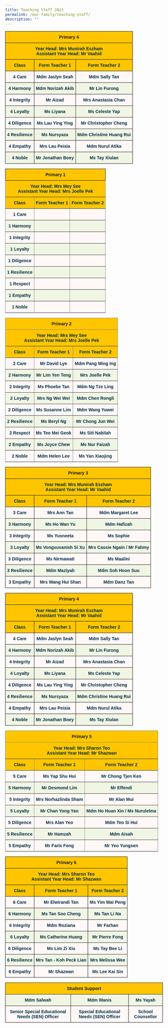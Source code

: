 ```yaml
---
title: Teaching Staff 2023
permalink: /our-family/teaching-staff/
description: ""
---
```

<style type="text/css">
.tg  {border-collapse:collapse;border-spacing:0;}
.tg td{border-color:black;border-style:solid;border-width:1px;font-family:Arial, sans-serif;font-size:14px;
  overflow:hidden;padding:10px 5px;word-break:normal;}
.tg th{border-color:black;border-style:solid;border-width:1px;font-family:Arial, sans-serif;font-size:14px;
  font-weight:normal;overflow:hidden;padding:10px 5px;word-break:normal;}
.tg .tg-0jnx{background-color:#ffc600;text-align:center;vertical-align:top}
.tg .tg-3uba{background-color:#FFC600;color:#002D46;font-weight:bold;text-align:center;vertical-align:top}
.tg .tg-7vye{background-color:#FFF8F7;color:#002D46;font-weight:bold;text-align:center;vertical-align:top}
.tg .tg-0ynh{background-color:#F1F6E4;color:#002D46;font-weight:bold;text-align:center;vertical-align:top}
</style>
<table class="tg">
<thead>
  <tr>
    <th class="tg-0jnx" colspan="3"><span style="font-weight:bold">Primary 4</span></th>
  </tr>
</thead>
<tbody>
  <tr>
    <td class="tg-3uba" colspan="3"><span style="font-weight:bold;color:#002D46;background-color:#FFC600">Year Head: Mrs Munirah Eszham</span><br><span style="font-weight:bold;color:#002D46;background-color:#FFC600">Assistant Year Head: Mr Vaahid</span><br></td>
  </tr>
  <tr>
    <td class="tg-3uba"><span style="font-weight:bold;color:#002D46;background-color:#FFC600">Class</span></td>
    <td class="tg-3uba"><span style="font-weight:bold;color:#002D46;background-color:#FFC600">Form Teacher 1</span></td>
    <td class="tg-3uba"><span style="font-weight:bold;color:#002D46;background-color:#FFC600">Form Teacher 2</span></td>
  </tr>
  <tr>
    <td class="tg-7vye">4 Care<br></td>
    <td class="tg-7vye">Mdm Jaslyn Seah</td>
    <td class="tg-7vye">Mdm Sally Tan</td>
  </tr>
  <tr>
    <td class="tg-0ynh">4 Harmony<br></td>
    <td class="tg-0ynh">Mdm Norizah Akib<br></td>
    <td class="tg-0ynh">Mr Lin Furong</td>
  </tr>
  <tr>
    <td class="tg-7vye">4 Integrity<br></td>
    <td class="tg-7vye">Mr Aizad</td>
    <td class="tg-7vye">Mrs Anastasia Chan</td>
  </tr>
  <tr>
    <td class="tg-0ynh">4 Loyalty<br></td>
    <td class="tg-0ynh">Ms Liyana<br></td>
    <td class="tg-0ynh">Ms Celeste Yap<br></td>
  </tr>
  <tr>
    <td class="tg-7vye">4 Diligence<br></td>
    <td class="tg-7vye">Ms Lau Ying Ying</td>
    <td class="tg-7vye">Mr Christopher Cheng</td>
  </tr>
  <tr>
    <td class="tg-0ynh">4 Resilience<br></td>
    <td class="tg-0ynh">Ms Nursyaza</td>
    <td class="tg-0ynh">Mdm Christine Huang Rui<br></td>
  </tr>
  <tr>
    <td class="tg-7vye">4 Empathy<br></td>
    <td class="tg-7vye">Mrs Lau Peixia<br></td>
    <td class="tg-7vye">Mdm Nurul Atika</td>
  </tr>
  <tr>
    <td class="tg-0ynh"> 4 Noble</td>
    <td class="tg-0ynh">Mr Jonathan Boey </td>
    <td class="tg-0ynh">Ms Tay Xiulan </td>
  </tr>
</tbody>
</table>


<style type="text/css">
.tg  {border-collapse:collapse;border-spacing:0;}
.tg td{border-color:black;border-style:solid;border-width:1px;font-family:Arial, sans-serif;font-size:14px;
  overflow:hidden;padding:10px 5px;word-break:normal;}
.tg th{border-color:black;border-style:solid;border-width:1px;font-family:Arial, sans-serif;font-size:14px;
  font-weight:normal;overflow:hidden;padding:10px 5px;word-break:normal;}
.tg .tg-d6ov{background-color:#FFC600;border-color:inherit;color:#002D46;font-weight:bold;text-align:center;vertical-align:top}
.tg .tg-31py{background-color:#F1F6E4;border-color:inherit;color:#002D46;font-weight:bold;text-align:center;vertical-align:top}
.tg .tg-0jnx{background-color:#ffc600;text-align:center;vertical-align:top}
.tg .tg-q4r5{background-color:#FFF8F7;border-color:inherit;color:#002D46;font-weight:bold;text-align:center;vertical-align:top}
</style>
<table class="tg">
<thead>
  <tr>
    <th class="tg-0jnx" colspan="3"><span style="font-weight:bold">Primary 1</span></th>
  </tr>
</thead>
<tbody>
  <tr>
    <td class="tg-d6ov" colspan="3"><span style="font-weight:bold;color:#002D46;background-color:#FFC600">Year Head: Mrs Mey See</span><br><span style="font-weight:bold;color:#002D46;background-color:#FFC600">Assistant Year Head: Mrs Joelle Pek</span><br></td>
  </tr>
  <tr>
    <td class="tg-d6ov"><span style="font-weight:bold;color:#002D46;background-color:#FFC600">Class</span></td>
    <td class="tg-d6ov"><span style="font-weight:bold;color:#002D46;background-color:#FFC600">Form Teacher 1</span></td>
    <td class="tg-d6ov"><span style="font-weight:bold;color:#002D46;background-color:#FFC600">Form Teacher 2</span></td>
  </tr>
  <tr>
    <td class="tg-q4r5">1 Care</td>
    <td class="tg-q4r5"></td>
    <td class="tg-q4r5"></td>
  </tr>
  <tr>
    <td class="tg-31py">1 Harmony<br></td>
    <td class="tg-31py"></td>
    <td class="tg-31py"></td>
  </tr>
  <tr>
    <td class="tg-q4r5">1 Integrity</td>
    <td class="tg-q4r5"></td>
    <td class="tg-q4r5"></td>
  </tr>
  <tr>
    <td class="tg-31py">1 Loyalty</td>
    <td class="tg-31py"></td>
    <td class="tg-31py"></td>
  </tr>
  <tr>
    <td class="tg-q4r5">1 Diligence</td>
    <td class="tg-q4r5"></td>
    <td class="tg-q4r5"></td>
  </tr>
  <tr>
    <td class="tg-31py">1 Resilience</td>
    <td class="tg-31py"></td>
    <td class="tg-31py"></td>
  </tr>
  <tr>
    <td class="tg-q4r5">1 Respect</td>
    <td class="tg-q4r5"></td>
    <td class="tg-q4r5"></td>
  </tr>
  <tr>
    <td class="tg-31py">1 Empathy</td>
    <td class="tg-31py"></td>
    <td class="tg-31py"></td>
  </tr>
  <tr>
    <td class="tg-q4r5">1 Noble</td>
    <td class="tg-q4r5"></td>
    <td class="tg-q4r5"></td>
  </tr>
</tbody>
</table>

<style type="text/css">
.tg  {border-collapse:collapse;border-spacing:0;}
.tg td{border-color:black;border-style:solid;border-width:1px;font-family:Arial, sans-serif;font-size:14px;
  overflow:hidden;padding:10px 5px;word-break:normal;}
.tg th{border-color:black;border-style:solid;border-width:1px;font-family:Arial, sans-serif;font-size:14px;
  font-weight:normal;overflow:hidden;padding:10px 5px;word-break:normal;}
.tg .tg-d6ov{background-color:#FFC600;border-color:inherit;color:#002D46;font-weight:bold;text-align:center;vertical-align:top}
.tg .tg-31py{background-color:#F1F6E4;border-color:inherit;color:#002D46;font-weight:bold;text-align:center;vertical-align:top}
.tg .tg-prhm{background-color:#ffc600;border-color:inherit;text-align:center;vertical-align:top}
.tg .tg-q4r5{background-color:#FFF8F7;border-color:inherit;color:#002D46;font-weight:bold;text-align:center;vertical-align:top}
</style>
<table class="tg">
<thead>
  <tr>
    <th class="tg-prhm" colspan="3"><span style="font-weight:bold">Primary 2</span></th>
  </tr>
</thead>
<tbody>
  <tr>
    <td class="tg-d6ov" colspan="3"><span style="font-weight:bold;color:#002D46;background-color:#FFC600">Year Head: Mrs Mey See</span><br><span style="font-weight:bold;color:#002D46;background-color:#FFC600">Assistant Year Head: Mrs Joelle Pek</span><br></td>
  </tr>
  <tr>
    <td class="tg-d6ov"><span style="font-weight:bold;color:#002D46;background-color:#FFC600">Class</span></td>
    <td class="tg-d6ov"><span style="font-weight:bold;color:#002D46;background-color:#FFC600">Form Teacher 1</span></td>
    <td class="tg-d6ov"><span style="font-weight:bold;color:#002D46;background-color:#FFC600">Form Teacher 2</span></td>
  </tr>
  <tr>
    <td class="tg-q4r5">2 Care<br></td>
    <td class="tg-q4r5">Mr David Lye<br></td>
    <td class="tg-q4r5">Mdm Pang Ming Ing</td>
  </tr>
  <tr>
    <td class="tg-31py">2 Harmony<br></td>
    <td class="tg-31py">Mr Lim Yen Teng<br></td>
    <td class="tg-31py">Mrs Joelle Pek</td>
  </tr>
  <tr>
    <td class="tg-q4r5">2 Integrity<br></td>
    <td class="tg-q4r5">Ms Phoebe Tan</td>
    <td class="tg-q4r5">Mdm Ng Tze Ling<br></td>
  </tr>
  <tr>
    <td class="tg-31py">2 Loyalty<br></td>
    <td class="tg-31py">Mrs Ng Wei Wei<br></td>
    <td class="tg-31py">Mdm Chen Rongli<br></td>
  </tr>
  <tr>
    <td class="tg-q4r5">2 Diligence<br></td>
    <td class="tg-q4r5">Ms Susanne Lim</td>
    <td class="tg-q4r5">Mdm Wang Yuwei</td>
  </tr>
  <tr>
    <td class="tg-31py">2 Resilience<br></td>
    <td class="tg-31py">Ms Beryl Ng</td>
    <td class="tg-31py">Mr Chong Jun Wei<br></td>
  </tr>
  <tr>
    <td class="tg-q4r5">2 Respect<br></td>
    <td class="tg-q4r5">Ms Teo Mei Geok</td>
    <td class="tg-q4r5">Ms Siti Nabilah</td>
  </tr>
  <tr>
    <td class="tg-31py">2 Empathy<br></td>
    <td class="tg-31py">Ms Joyce Chew<br></td>
    <td class="tg-31py">Ms Nur Faizah</td>
  </tr>
  <tr>
    <td class="tg-q4r5">2 Noble<br></td>
    <td class="tg-q4r5">Mdm Helen Lee<br></td>
    <td class="tg-q4r5">Ms Yan Xiaojing</td>
  </tr>
</tbody>
</table>

<style type="text/css">
.tg  {border-collapse:collapse;border-spacing:0;}
.tg td{border-color:black;border-style:solid;border-width:1px;font-family:Arial, sans-serif;font-size:14px;
  overflow:hidden;padding:10px 5px;word-break:normal;}
.tg th{border-color:black;border-style:solid;border-width:1px;font-family:Arial, sans-serif;font-size:14px;
  font-weight:normal;overflow:hidden;padding:10px 5px;word-break:normal;}
.tg .tg-0jnx{background-color:#ffc600;text-align:center;vertical-align:top}
.tg .tg-3uba{background-color:#FFC600;color:#002D46;font-weight:bold;text-align:center;vertical-align:top}
.tg .tg-7vye{background-color:#FFF8F7;color:#002D46;font-weight:bold;text-align:center;vertical-align:top}
.tg .tg-0ynh{background-color:#F1F6E4;color:#002D46;font-weight:bold;text-align:center;vertical-align:top}
</style>
<table class="tg">
<thead>
  <tr>
    <th class="tg-0jnx" colspan="3"><span style="font-weight:bold">Primary 3</span></th>
  </tr>
</thead>
<tbody>
  <tr>
    <td class="tg-3uba" colspan="3"><span style="font-weight:bold;color:#002D46;background-color:#FFC600">Year Head: Mrs Munirah Eszham</span><br><span style="font-weight:bold;color:#002D46;background-color:#FFC600">Assistant Year Head: Mr Vaahid</span><br></td>
  </tr>
  <tr>
    <td class="tg-3uba"><span style="font-weight:bold;color:#002D46;background-color:#FFC600">Class</span></td>
    <td class="tg-3uba"><span style="font-weight:bold;color:#002D46;background-color:#FFC600">Form Teacher 1</span></td>
    <td class="tg-3uba"><span style="font-weight:bold;color:#002D46;background-color:#FFC600">Form Teacher 2</span></td>
  </tr>
  <tr>
    <td class="tg-7vye">3 Care<br></td>
    <td class="tg-7vye">Mrs Ann Tan<br></td>
    <td class="tg-7vye">Mdm Margaret Lee</td>
  </tr>
  <tr>
    <td class="tg-0ynh">3 Harmony<br></td>
    <td class="tg-0ynh">Ms Ho Wan Yu<br></td>
    <td class="tg-0ynh">Mdm Hafizah</td>
  </tr>
  <tr>
    <td class="tg-7vye">3 Integrity<br></td>
    <td class="tg-7vye">Ms Yusneeta</td>
    <td class="tg-7vye">Ms Sophie</td>
  </tr>
  <tr>
    <td class="tg-0ynh">3 Loyalty<br></td>
    <td class="tg-0ynh">Ms  Vongsuvanish Si Xu<span style="color:#002D46;background-color:#F1F6E4"> </span><br></td>
    <td class="tg-0ynh">Mrs Cassie Ngain / Mr Fahmy</td>
  </tr>
  <tr>
    <td class="tg-7vye">3 Diligence<br></td>
    <td class="tg-7vye">Ms Nirmawati</td>
    <td class="tg-7vye">Ms Maalini</td>
  </tr>
  <tr>
    <td class="tg-0ynh">3 Resilience<br></td>
    <td class="tg-0ynh">Mdm Maziyah </td>
    <td class="tg-0ynh">Mdm Soh Hoon Suu <br></td>
  </tr>
  <tr>
    <td class="tg-7vye">3 Empathy<br></td>
    <td class="tg-7vye">Mrs Wang Hui Shan<br></td>
    <td class="tg-7vye">Mdm Danz Tan</td>
  </tr>
</tbody>
</table>

<style type="text/css">
.tg  {border-collapse:collapse;border-spacing:0;}
.tg td{border-color:black;border-style:solid;border-width:1px;font-family:Arial, sans-serif;font-size:14px;
  overflow:hidden;padding:10px 5px;word-break:normal;}
.tg th{border-color:black;border-style:solid;border-width:1px;font-family:Arial, sans-serif;font-size:14px;
  font-weight:normal;overflow:hidden;padding:10px 5px;word-break:normal;}
.tg .tg-0jnx{background-color:#ffc600;text-align:center;vertical-align:top}
.tg .tg-3uba{background-color:#FFC600;color:#002D46;font-weight:bold;text-align:center;vertical-align:top}
.tg .tg-7vye{background-color:#FFF8F7;color:#002D46;font-weight:bold;text-align:center;vertical-align:top}
.tg .tg-0ynh{background-color:#F1F6E4;color:#002D46;font-weight:bold;text-align:center;vertical-align:top}
</style>
<table class="tg">
<thead>
  <tr>
    <th class="tg-0jnx" colspan="3"><span style="font-weight:bold">Primary 4</span></th>
  </tr>
</thead>
<tbody>
  <tr>
    <td class="tg-3uba" colspan="3"><span style="font-weight:bold;color:#002D46;background-color:#FFC600">Year Head: Mrs Munirah Eszham</span><br><span style="font-weight:bold;color:#002D46;background-color:#FFC600">Assistant Year Head: Mr Vaahid</span><br></td>
  </tr>
  <tr>
    <td class="tg-3uba"><span style="font-weight:bold;color:#002D46;background-color:#FFC600">Class</span></td>
    <td class="tg-3uba"><span style="font-weight:bold;color:#002D46;background-color:#FFC600">Form Teacher 1</span></td>
    <td class="tg-3uba"><span style="font-weight:bold;color:#002D46;background-color:#FFC600">Form Teacher 2</span></td>
  </tr>
  <tr>
    <td class="tg-7vye">4 Care<br></td>
    <td class="tg-7vye">Mdm Jaslyn Seah</td>
    <td class="tg-7vye">Mdm Sally Tan</td>
  </tr>
  <tr>
    <td class="tg-0ynh">4 Harmony<br></td>
    <td class="tg-0ynh">Mdm Norizah Akib<br></td>
    <td class="tg-0ynh">Mr Lin Furong</td>
  </tr>
  <tr>
    <td class="tg-7vye">4 Integrity<br></td>
    <td class="tg-7vye">Mr Aizad</td>
    <td class="tg-7vye">Mrs Anastasia Chan</td>
  </tr>
  <tr>
    <td class="tg-0ynh">4 Loyalty<br></td>
    <td class="tg-0ynh">Ms Liyana<br></td>
    <td class="tg-0ynh">Ms Celeste Yap<br></td>
  </tr>
  <tr>
    <td class="tg-7vye">4 Diligence<br></td>
    <td class="tg-7vye">Ms Lau Ying Ying</td>
    <td class="tg-7vye">Mr Christopher Cheng</td>
  </tr>
  <tr>
    <td class="tg-0ynh">4 Resilience<br></td>
    <td class="tg-0ynh">Ms Nursyaza</td>
    <td class="tg-0ynh">Mdm Christine Huang Rui<br></td>
  </tr>
  <tr>
    <td class="tg-7vye">4 Empathy<br></td>
    <td class="tg-7vye">Mrs Lau Peixia<br></td>
    <td class="tg-7vye">Mdm Nurul Atika</td>
  </tr>
  <tr>
    <td class="tg-0ynh"> 4 Noble</td>
    <td class="tg-0ynh">Mr Jonathan Boey </td>
    <td class="tg-0ynh">Ms Tay Xiulan </td>
  </tr>
</tbody>
</table>

<style type="text/css">
.tg  {border-collapse:collapse;border-spacing:0;}
.tg td{border-color:black;border-style:solid;border-width:1px;font-family:Arial, sans-serif;font-size:14px;
  overflow:hidden;padding:10px 5px;word-break:normal;}
.tg th{border-color:black;border-style:solid;border-width:1px;font-family:Arial, sans-serif;font-size:14px;
  font-weight:normal;overflow:hidden;padding:10px 5px;word-break:normal;}
.tg .tg-d6ov{background-color:#FFC600;border-color:inherit;color:#002D46;font-weight:bold;text-align:center;vertical-align:top}
.tg .tg-31py{background-color:#F1F6E4;border-color:inherit;color:#002D46;font-weight:bold;text-align:center;vertical-align:top}
.tg .tg-prhm{background-color:#ffc600;border-color:inherit;text-align:center;vertical-align:top}
.tg .tg-q4r5{background-color:#FFF8F7;border-color:inherit;color:#002D46;font-weight:bold;text-align:center;vertical-align:top}
</style>
<table class="tg">
<thead>
  <tr>
    <th class="tg-prhm" colspan="3"><span style="font-weight:bold">Primary 5</span></th>
  </tr>
</thead>
<tbody>
  <tr>
    <td class="tg-d6ov" colspan="3"> Year Head: <span style="font-weight:bold;color:#002D46;background-color:#FFC600">Mrs Sharon Teo</span><br><span style="font-weight:bold;color:#002D46;background-color:#FFC600">Assistant </span>Year Head: Mr Shazwan</td>
  </tr>
  <tr>
    <td class="tg-d6ov"><span style="font-weight:bold;color:#002D46;background-color:#FFC600">Class</span></td>
    <td class="tg-d6ov"><span style="font-weight:bold;color:#002D46;background-color:#FFC600">Form Teacher 1</span></td>
    <td class="tg-d6ov"><span style="font-weight:bold;color:#002D46;background-color:#FFC600">Form Teacher 2</span></td>
  </tr>
  <tr>
    <td class="tg-q4r5">5 Care<br></td>
    <td class="tg-q4r5">Ms Yap Shu Hui</td>
    <td class="tg-q4r5">Mr Chong Tjen Ken</td>
  </tr>
  <tr>
    <td class="tg-31py">5 Harmony<br></td>
    <td class="tg-31py">Mr Desmond Lim<br></td>
    <td class="tg-31py">Mr Effendi</td>
  </tr>
  <tr>
    <td class="tg-q4r5">5 Integrity<br></td>
    <td class="tg-q4r5">Mrs Norhazlinda Sham</td>
    <td class="tg-q4r5">Mr Alan Mui</td>
  </tr>
  <tr>
    <td class="tg-31py">5 Loyalty<br></td>
		<td class="tg-31py">Mr Chan Yong Yan<span style="color:#002D46;background-color:#F1F6E4"> </span><br></td>
    <td class="tg-31py">Mdm Ho Huan Xin / Ms Nurulelma<br></td>
  </tr>
  <tr>
    <td class="tg-q4r5">5 Diligence<br></td>
    <td class="tg-q4r5">Mrs Alan Yeo</td>
    <td class="tg-q4r5">Mdm Teo Si Hui</td>
  </tr>
  <tr>
    <td class="tg-31py">5 Resilience<br></td>
    <td class="tg-31py">Mr Hamzah</td>
    <td class="tg-31py">Mdm Aisah<br></td>
  </tr>
  <tr>
    <td class="tg-q4r5">5 Empathy<br></td>
    <td class="tg-q4r5">Mr Faris Fong<br></td>
    <td class="tg-q4r5">Mr Yeo Yungsen</td>
  </tr>
</tbody>
</table>

<style type="text/css">
.tg  {border-collapse:collapse;border-spacing:0;}
.tg td{border-color:black;border-style:solid;border-width:1px;font-family:Arial, sans-serif;font-size:14px;
  overflow:hidden;padding:10px 5px;word-break:normal;}
.tg th{border-color:black;border-style:solid;border-width:1px;font-family:Arial, sans-serif;font-size:14px;
  font-weight:normal;overflow:hidden;padding:10px 5px;word-break:normal;}
.tg .tg-sbgr{background-color:#FFF8F7;color:#002D46;text-align:center;vertical-align:top}
.tg .tg-0jnx{background-color:#ffc600;text-align:center;vertical-align:top}
.tg .tg-3uba{background-color:#FFC600;color:#002D46;font-weight:bold;text-align:center;vertical-align:top}
.tg .tg-7vye{background-color:#FFF8F7;color:#002D46;font-weight:bold;text-align:center;vertical-align:top}
.tg .tg-0ynh{background-color:#F1F6E4;color:#002D46;font-weight:bold;text-align:center;vertical-align:top}
</style>
<table class="tg">
<thead>
  <tr>
    <th class="tg-0jnx" colspan="3"><span style="font-weight:bold">Primary 6</span></th>
  </tr>
</thead>
<tbody>
  <tr>
    <td class="tg-3uba" colspan="3"> Year Head: <span style="font-weight:bold;color:#002D46;background-color:#FFC600">Mrs Sharon Teo</span><br><span style="font-weight:bold;color:#002D46;background-color:#FFC600">Assistant </span>Year Head: Mr Shazwan</td>
  </tr>
  <tr>
    <td class="tg-3uba"><span style="font-weight:bold;color:#002D46;background-color:#FFC600">Class</span></td>
    <td class="tg-3uba"><span style="font-weight:bold;color:#002D46;background-color:#FFC600">Form Teacher 1</span></td>
    <td class="tg-3uba"><span style="font-weight:bold;color:#002D46;background-color:#FFC600">Form Teacher 2</span></td>
  </tr>
  <tr>
    <td class="tg-7vye">6 Care<br></td>
    <td class="tg-7vye">Mr Elwirandi Tan</td>
    <td class="tg-7vye">Ms Yim Wai Peng</td>
  </tr>
  <tr>
    <td class="tg-0ynh">6 Harmony<br></td>
    <td class="tg-0ynh">Ms Tan Soo Cheng<br></td>
    <td class="tg-0ynh">Ms Tan Li Na</td>
  </tr>
  <tr>
    <td class="tg-7vye">6 Integrity<br></td>
    <td class="tg-7vye">Mdm Roziana </td>
    <td class="tg-7vye">Mr Farhan</td>
  </tr>
  <tr>
    <td class="tg-0ynh">6 Loyalty<br></td>
    <td class="tg-0ynh">Ms Catherine Huang<br></td>
    <td class="tg-0ynh">Mr Pierre Fong<br></td>
  </tr>
  <tr>
    <td class="tg-7vye">6 Diligence<br></td>
    <td class="tg-7vye">Ms Lim Zi Xiu</td>
    <td class="tg-7vye">Ms Tay Bee Li</td>
  </tr>
  <tr>
    <td class="tg-0ynh">6 Resilience<br></td>
    <td class="tg-0ynh">Mrs Tan - Koh Peck Lian</td>
    <td class="tg-0ynh">Mrs Melissa Wee<br></td>
  </tr>
  <tr>
    <td class="tg-7vye">6 Empathy</td>
    <td class="tg-7vye">Mr Shazwan</td>
    <td class="tg-7vye">Ms Lee Kai Sin</td>
  </tr>
</tbody>
</table>

<style type="text/css">
.tg  {border-collapse:collapse;border-spacing:0;}
.tg td{border-color:black;border-style:solid;border-width:1px;font-family:Arial, sans-serif;font-size:14px;
  overflow:hidden;padding:10px 5px;word-break:normal;}
.tg th{border-color:black;border-style:solid;border-width:1px;font-family:Arial, sans-serif;font-size:14px;
  font-weight:normal;overflow:hidden;padding:10px 5px;word-break:normal;}
.tg .tg-baqh{text-align:center;vertical-align:top}
.tg .tg-0ynh{background-color:#F1F6E4;color:#002D46;font-weight:bold;text-align:center;vertical-align:top}
.tg .tg-7vye{background-color:#FFF8F7;color:#002D46;font-weight:bold;text-align:center;vertical-align:top}
</style>
<table class="tg">
<thead>
  <tr>
    <th class="tg-0jnx" colspan="3"><span style="font-weight:bold">Student Support</span></th>
  </tr>
</thead>
<tbody>
  <tr>
    <td class="tg-0ynh">Mdm Salwah</td>
    <td class="tg-0ynh">Mdm Wanis</td>
    <td class="tg-0ynh">Ms Yayah<br></td>
  </tr>
  <tr>
    <td class="tg-7vye">Senior Special Educational Needs (SEN) Officer<br></td>
    <td class="tg-7vye">Special Educational Needs (SEN) Officer<br></td>
    <td class="tg-7vye">School Counsellor</td>
  </tr>
</tbody>
</table>